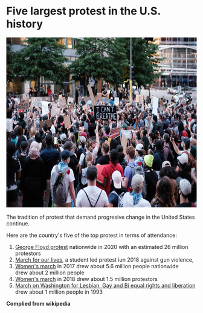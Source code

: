 <!DOCTYPE html>
<html>
<head>
	<meta charset="utf-8">
	<meta name="viewport" content="width=device-width, initial-scale=1">
</head>
<body>
<h1>Five largest protest in the U.S. history</h1> 
<img src="Minneapolis_05-28-20_(49947863357).jpeg" width="600px" height="450px">
<p>The tradition of protest that demand progresive change in the United States continue.</p> 
<p>Here are the country's five of the top protest in terms of attendance:</p> 


<ol>
<li> <a href "https://en.wikipedia.org/wiki/George_Floyd_protests
">George Floyd protest</a> nationwide in 2020 with an estimated 26 million protestors </li>
<li> <a href "https://en.wikipedia.org/wiki/March_for_Our_Lives">March for our lives</a>, a student led protest iun 2018 against gun violence, <li> <a href "https://en.wikipedia.org/wiki/2017_Women%27s_March">Women's march</a> in 2017 drew about 5.6 million people nationwide </li>
drew about 2 million people </li>
<li> <a href "https://en.wikipedia.org/wiki/2018_Women%27s_March">Women's march</a> in 2018 drew about 1.5 million protestors </li>
<li> <a href "https://en.wikipedia.org/wiki/March_on_Washington_for_Lesbian,_Gay_and_Bi_Equal_Rights_and_Liberation">March on Washington for Lesbian, Gay and Bi equal rights and liberation</a> drew about 1 million people in 1993 </li>

</ol>

<b>Complied from wikipedia<b>

</body>
</html>
